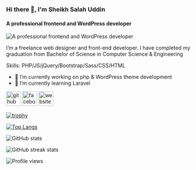 ### Hi there 👋, I'm Sheikh Salah Uddin
#### A professional frontend and WordPress developer
![A professional frontend and WordPress developer](https://scontent.fjsr2-1.fna.fbcdn.net/v/t39.30808-6/270811459_620674865839755_8730654105407651551_n.jpg?_nc_cat=107&ccb=1-7&_nc_sid=8bfeb9&_nc_eui2=AeH7XrH-XJCIZvTbFXg3gvQqv1r8C64mEd2_WvwLriYR3VCTmie-IAHuNT4bcFDiCyMq5_kS29KWdYJMX6dRHWo2&_nc_ohc=g2OZldv3oFIAX_SYwoS&_nc_ht=scontent.fjsr2-1.fna&oh=00_AT_Pc4Fd4hqegbet48eXrWBpH8ny29NO0k8jLIXoomiTiw&oe=62E188E2)

 I’m a freelance web designer and front-end developer. I have completed my graduation from Bachelor of Science in Computer Science & Engineering

Skills: PHP/JS/jQuery/Bootstrap/Sass/CSS/HTML

- 🔭 I’m currently working on php & WordPress theme development 
- 🌱 I’m currently learning Laravel 


[<img src='https://cdn.jsdelivr.net/npm/simple-icons@3.0.1/icons/github.svg' alt='github' height='40'>](https://github.com/sksheikh)  [<img src='https://cdn.jsdelivr.net/npm/simple-icons@3.0.1/icons/facebook.svg' alt='facebook' height='40'>](https://www.facebook.com/https://www.facebook.com/skuddin.ius)  [<img src='https://cdn.jsdelivr.net/npm/simple-icons@3.0.1/icons/icloud.svg' alt='website' height='40'>](https://developersheikh.me)  

[![trophy](https://github-profile-trophy.vercel.app/?username=sksheikh)](https://github.com/ryo-ma/github-profile-trophy)

[![Top Langs](https://github-readme-stats.vercel.app/api/top-langs/?username=sksheikh)](https://github.com/anuraghazra/github-readme-stats)

![GitHub stats](https://github-readme-stats.vercel.app/api?username=sksheikh&show_icons=true)  

![GitHub streak stats](https://github-readme-streak-stats.herokuapp.com/?user=sksheikh)  

![Profile views](https://gpvc.arturio.dev/sksheikh)  
